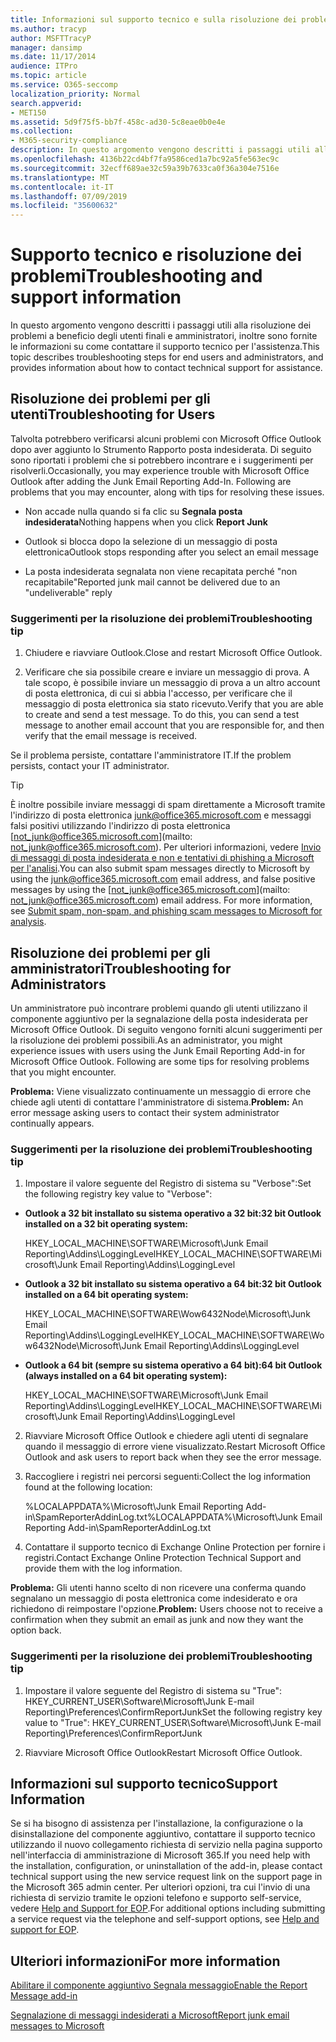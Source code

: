 ```yaml
---
title: Informazioni sul supporto tecnico e sulla risoluzione dei problemi
ms.author: tracyp
author: MSFTTracyP
manager: dansimp
ms.date: 11/17/2014
audience: ITPro
ms.topic: article
ms.service: O365-seccomp
localization_priority: Normal
search.appverid:
- MET150
ms.assetid: 5d9f75f5-bb7f-458c-ad30-5c8eae0b0e4e
ms.collection:
- M365-security-compliance
description: In questo argomento vengono descritti i passaggi utili alla risoluzione dei problemi a beneficio degli utenti finali e amministratori, inoltre sono fornite le informazioni su come contattare il supporto tecnico per l'assistenza.
ms.openlocfilehash: 4136b22cd4bf7fa9586ced1a7bc92a5fe563ec9c
ms.sourcegitcommit: 32ecff689ae32c59a39b7633ca0f36a304e7516e
ms.translationtype: MT
ms.contentlocale: it-IT
ms.lasthandoff: 07/09/2019
ms.locfileid: "35600632"
---
```

# <a name="troubleshooting-and-support-information"></a><span data-ttu-id="3f371-103">Supporto tecnico e risoluzione dei problemi</span><span class="sxs-lookup"><span data-stu-id="3f371-103">Troubleshooting and support information</span></span>

<span data-ttu-id="3f371-104">In questo argomento vengono descritti i passaggi utili alla risoluzione dei problemi a beneficio degli utenti finali e amministratori, inoltre sono fornite le informazioni su come contattare il supporto tecnico per l'assistenza.</span><span class="sxs-lookup"><span data-stu-id="3f371-104">This topic describes troubleshooting steps for end users and administrators, and provides information about how to contact technical support for assistance.</span></span>
  
## <a name="troubleshooting-for-users"></a><span data-ttu-id="3f371-105">Risoluzione dei problemi per gli utenti</span><span class="sxs-lookup"><span data-stu-id="3f371-105">Troubleshooting for Users</span></span>

<span data-ttu-id="3f371-p101">Talvolta potrebbero verificarsi alcuni problemi con Microsoft Office Outlook dopo aver aggiunto lo Strumento Rapporto posta indesiderata. Di seguito sono riportati i problemi che si potrebbero incontrare e i suggerimenti per risolverli.</span><span class="sxs-lookup"><span data-stu-id="3f371-p101">Occasionally, you may experience trouble with Microsoft Office Outlook after adding the Junk Email Reporting Add-In. Following are problems that you may encounter, along with tips for resolving these issues.</span></span> 
  
- <span data-ttu-id="3f371-108">Non accade nulla quando si fa clic su **Segnala posta indesiderata**</span><span class="sxs-lookup"><span data-stu-id="3f371-108">Nothing happens when you click **Report Junk**</span></span>
    
- <span data-ttu-id="3f371-109">Outlook si blocca dopo la selezione di un messaggio di posta elettronica</span><span class="sxs-lookup"><span data-stu-id="3f371-109">Outlook stops responding after you select an email message</span></span>
    
- <span data-ttu-id="3f371-110">La posta indesiderata segnalata non viene recapitata perché "non recapitabile"</span><span class="sxs-lookup"><span data-stu-id="3f371-110">Reported junk mail cannot be delivered due to an "undeliverable" reply</span></span>
    
### <a name="troubleshooting-tip"></a><span data-ttu-id="3f371-111">Suggerimenti per la risoluzione dei problemi</span><span class="sxs-lookup"><span data-stu-id="3f371-111">Troubleshooting tip</span></span>

1. <span data-ttu-id="3f371-112">Chiudere e riavviare Outlook.</span><span class="sxs-lookup"><span data-stu-id="3f371-112">Close and restart Microsoft Office Outlook.</span></span>
    
2. <span data-ttu-id="3f371-p102">Verificare che sia possibile creare e inviare un messaggio di prova. A tale scopo, è possibile inviare un messaggio di prova a un altro account di posta elettronica, di cui si abbia l'accesso, per verificare che il messaggio di posta elettronica sia stato ricevuto.</span><span class="sxs-lookup"><span data-stu-id="3f371-p102">Verify that you are able to create and send a test message. To do this, you can send a test message to another email account that you are responsible for, and then verify that the email message is received.</span></span>
    
<span data-ttu-id="3f371-115">Se il problema persiste, contattare l'amministratore IT.</span><span class="sxs-lookup"><span data-stu-id="3f371-115">If the problem persists, contact your IT administrator.</span></span>
  
> [!TIP]
> <span data-ttu-id="3f371-p103">È inoltre possibile inviare messaggi di spam direttamente a Microsoft tramite l'indirizzo di posta elettronica [junk@office365.microsoft.com](mailto:junk@office365.microsoft.com) e messaggi falsi positivi utilizzando l'indirizzo di posta elettronica [not_junk@office365.microsoft.com](mailto: not_junk@office365.microsoft.com). Per ulteriori informazioni, vedere [Invio di messaggi di posta indesiderata e non e tentativi di phishing a Microsoft per l'analisi](submit-spam-non-spam-and-phishing-scam-messages-to-microsoft-for-analysis.md).</span><span class="sxs-lookup"><span data-stu-id="3f371-p103">You can also submit spam messages directly to Microsoft by using the [junk@office365.microsoft.com](mailto:junk@office365.microsoft.com) email address, and false positive messages by using the [not_junk@office365.microsoft.com](mailto: not_junk@office365.microsoft.com) email address. For more information, see [Submit spam, non-spam, and phishing scam messages to Microsoft for analysis](submit-spam-non-spam-and-phishing-scam-messages-to-microsoft-for-analysis.md).</span></span> 
  
## <a name="troubleshooting-for-administrators"></a><span data-ttu-id="3f371-118">Risoluzione dei problemi per gli amministratori</span><span class="sxs-lookup"><span data-stu-id="3f371-118">Troubleshooting for Administrators</span></span>

<span data-ttu-id="3f371-p104">Un amministratore può incontrare problemi quando gli utenti utilizzano il componente aggiuntivo per la segnalazione della posta indesiderata per Microsoft Office Outlook. Di seguito vengono forniti alcuni suggerimenti per la risoluzione dei problemi possibili.</span><span class="sxs-lookup"><span data-stu-id="3f371-p104">As an administrator, you might experience issues with users using the Junk Email Reporting Add-in for Microsoft Office Outlook. Following are some tips for resolving problems that you might encounter.</span></span> 
  
 <span data-ttu-id="3f371-121">**Problema:** Viene visualizzato continuamente un messaggio di errore che chiede agli utenti di contattare l'amministratore di sistema.</span><span class="sxs-lookup"><span data-stu-id="3f371-121">**Problem:** An error message asking users to contact their system administrator continually appears.</span></span> 
  
### <a name="troubleshooting-tip"></a><span data-ttu-id="3f371-122">Suggerimenti per la risoluzione dei problemi</span><span class="sxs-lookup"><span data-stu-id="3f371-122">Troubleshooting tip</span></span>

1. <span data-ttu-id="3f371-123">Impostare il valore seguente del Registro di sistema su "Verbose":</span><span class="sxs-lookup"><span data-stu-id="3f371-123">Set the following registry key value to "Verbose":</span></span>
    
  - <span data-ttu-id="3f371-124">**Outlook a 32 bit installato su sistema operativo a 32 bit:**</span><span class="sxs-lookup"><span data-stu-id="3f371-124">**32 bit Outlook installed on a 32 bit operating system:**</span></span>
    
    <span data-ttu-id="3f371-125">HKEY_LOCAL_MACHINE\SOFTWARE\Microsoft\Junk Email Reporting\Addins\LoggingLevel</span><span class="sxs-lookup"><span data-stu-id="3f371-125">HKEY_LOCAL_MACHINE\SOFTWARE\Microsoft\Junk Email Reporting\Addins\LoggingLevel</span></span>
    
  - <span data-ttu-id="3f371-126">**Outlook a 32 bit installato su sistema operativo a 64 bit:**</span><span class="sxs-lookup"><span data-stu-id="3f371-126">**32 bit Outlook installed on a 64 bit operating system:**</span></span>
    
    <span data-ttu-id="3f371-127">HKEY_LOCAL_MACHINE\SOFTWARE\Wow6432Node\Microsoft\Junk Email Reporting\Addins\LoggingLevel</span><span class="sxs-lookup"><span data-stu-id="3f371-127">HKEY_LOCAL_MACHINE\SOFTWARE\Wow6432Node\Microsoft\Junk Email Reporting\Addins\LoggingLevel</span></span>
    
  - <span data-ttu-id="3f371-128">**Outlook a 64 bit (sempre su sistema operativo a 64 bit):**</span><span class="sxs-lookup"><span data-stu-id="3f371-128">**64 bit Outlook (always installed on a 64 bit operating system):**</span></span>
    
    <span data-ttu-id="3f371-129">HKEY_LOCAL_MACHINE\SOFTWARE\Microsoft\Junk Email Reporting\Addins\LoggingLevel</span><span class="sxs-lookup"><span data-stu-id="3f371-129">HKEY_LOCAL_MACHINE\SOFTWARE\Microsoft\Junk Email Reporting\Addins\LoggingLevel</span></span>
    
2. <span data-ttu-id="3f371-130">Riavviare Microsoft Office Outlook e chiedere agli utenti di segnalare quando il messaggio di errore viene visualizzato.</span><span class="sxs-lookup"><span data-stu-id="3f371-130">Restart Microsoft Office Outlook and ask users to report back when they see the error message.</span></span>
    
3. <span data-ttu-id="3f371-131">Raccogliere i registri nei percorsi seguenti:</span><span class="sxs-lookup"><span data-stu-id="3f371-131">Collect the log information found at the following location:</span></span> 
    
    <span data-ttu-id="3f371-132">%LOCALAPPDATA%\Microsoft\Junk Email Reporting Add-in\SpamReporterAddinLog.txt</span><span class="sxs-lookup"><span data-stu-id="3f371-132">%LOCALAPPDATA%\Microsoft\Junk Email Reporting Add-in\SpamReporterAddinLog.txt</span></span>
    
4. <span data-ttu-id="3f371-133">Contattare il supporto tecnico di Exchange Online Protection per fornire i registri.</span><span class="sxs-lookup"><span data-stu-id="3f371-133">Contact Exchange Online Protection Technical Support and provide them with the log information.</span></span> 
    
 <span data-ttu-id="3f371-134">**Problema:** Gli utenti hanno scelto di non ricevere una conferma quando segnalano un messaggio di posta elettronica come indesiderato e ora richiedono di reimpostare l'opzione.</span><span class="sxs-lookup"><span data-stu-id="3f371-134">**Problem:** Users choose not to receive a confirmation when they submit an email as junk and now they want the option back.</span></span> 
  
### <a name="troubleshooting-tip"></a><span data-ttu-id="3f371-135">Suggerimenti per la risoluzione dei problemi</span><span class="sxs-lookup"><span data-stu-id="3f371-135">Troubleshooting tip</span></span>

1. <span data-ttu-id="3f371-136">Impostare il valore seguente del Registro di sistema su "True": HKEY_CURRENT_USER\Software\Microsoft\Junk E-mail Reporting\Preferences\ConfirmReportJunk</span><span class="sxs-lookup"><span data-stu-id="3f371-136">Set the following registry key value to "True": HKEY_CURRENT_USER\Software\Microsoft\Junk E-mail Reporting\Preferences\ConfirmReportJunk</span></span>
    
2. <span data-ttu-id="3f371-137">Riavviare Microsoft Office Outlook</span><span class="sxs-lookup"><span data-stu-id="3f371-137">Restart Microsoft Office Outlook.</span></span>
    
## <a name="support-information"></a><span data-ttu-id="3f371-138">Informazioni sul supporto tecnico</span><span class="sxs-lookup"><span data-stu-id="3f371-138">Support Information</span></span>

<span data-ttu-id="3f371-139">Se si ha bisogno di assistenza per l'installazione, la configurazione o la disinstallazione del componente aggiuntivo, contattare il supporto tecnico utilizzando il nuovo collegamento richiesta di servizio nella pagina supporto nell'interfaccia di amministrazione di Microsoft 365.</span><span class="sxs-lookup"><span data-stu-id="3f371-139">If you need help with the installation, configuration, or uninstallation of the add-in, please contact technical support using the new service request link on the support page in the Microsoft 365 admin center.</span></span> <span data-ttu-id="3f371-140">Per ulteriori opzioni, tra cui l'invio di una richiesta di servizio tramite le opzioni telefono e supporto self-service, vedere [Help and Support for EOP](eop/help-and-support-for-eop.md).</span><span class="sxs-lookup"><span data-stu-id="3f371-140">For additional options including submitting a service request via the telephone and self-support options, see [Help and support for EOP](eop/help-and-support-for-eop.md).</span></span>
  
## <a name="for-more-information"></a><span data-ttu-id="3f371-141">Ulteriori informazioni</span><span class="sxs-lookup"><span data-stu-id="3f371-141">For more information</span></span>

[<span data-ttu-id="3f371-142">Abilitare il componente aggiuntivo Segnala messaggio</span><span class="sxs-lookup"><span data-stu-id="3f371-142">Enable the Report Message add-in</span></span>](https://support.office.com/article/4250c4bc-6102-420b-9e0a-a95064837676)
  
[<span data-ttu-id="3f371-143">Segnalazione di messaggi indesiderati a Microsoft</span><span class="sxs-lookup"><span data-stu-id="3f371-143">Report junk email messages to Microsoft</span></span>](report-junk-email-messages-to-microsoft.md)
  

